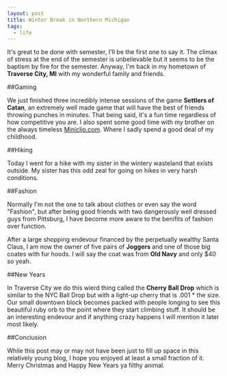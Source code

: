 ```yaml
---
layout: post
title: Winter Break in Northern Michigan
tags:
  - life
---
```


It's great to be done with semester, I'll be the first one to say it. The climax of stress at the end of the semester is unbelievable but it seems to be the baptism by fire for the semester. Anyway, I'm back in my hometown of **Traverse City, MI** with my wonderful family and friends. 

##Gaming

We just finished three incredibly intense sessions of the game **Settlers of Catan**, an extremely well made game that will have the best of friends throwing punches in minutes. That being said, it's a fun time regardless of how competitive you are. I also spent some good time with my brother on the always timeless [Miniclip.com](http://miniclip.com). Where I sadly spend a good deal of my childhood.

##Hiking

Today I went for a hike with my sister in the wintery wasteland that exists outside. My sister has this odd zeal for going on hikes in very harsh conditions. 

##Fashion

Normally I'm not the one to talk about clothes or even say the word "Fashion", but after being good friends with two dangerously well dressed guys from Pittsburg, I have become more aware to the benifits of fashion over function. 

After a large shopping endevour financed by the perpetually wealthy Santa Claus, I am now the owner of five pairs of **Joggers** and one of those big coates with fur hoods. I will say the coat was from **Old Navy** and only $40 so yeah.

##New Years

In Traverse City we do this wierd thing called the **Cherry Ball Drop** which is similar to the NYC Ball Drop but with a light-up cherry that is .001 * the size. Our small downtown block becomes packed with people longing to see this beautiful ruby orb to the point where they start climbing stuff. It should be an interesting endevour and if anything crazy happens I will mention it later most likely. 

##Conclusion

While this post may or may not have been just to fill up space in this relatively young blog, I hope you enjoyed at least a small fraction of it. Merry Christmas and Happy New Years ya filthy animal.


